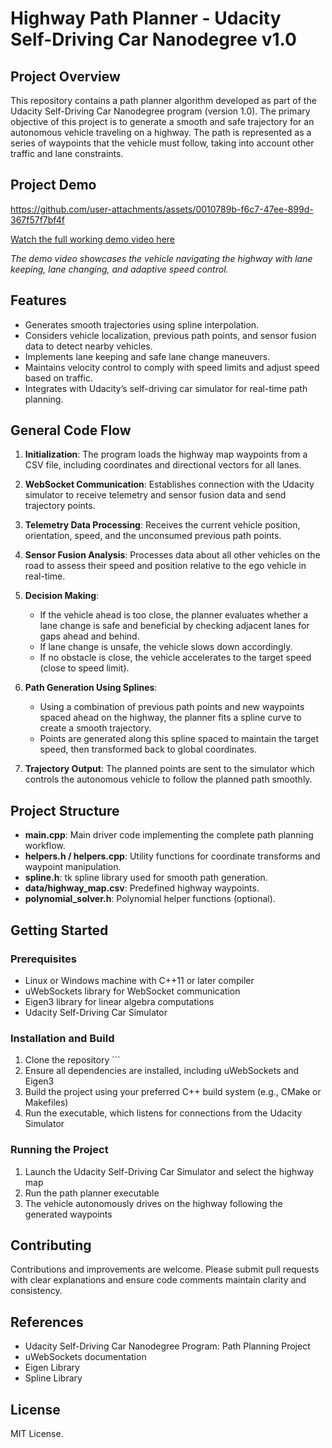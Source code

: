 # Highway Path Planner - Udacity Self-Driving Car Nanodegree v1.0

## Project Overview  
This repository contains a path planner algorithm developed as part of the Udacity Self-Driving Car Nanodegree program (version 1.0). The primary objective of this project is to generate a smooth and safe trajectory for an autonomous vehicle traveling on a highway. The path is represented as a series of waypoints that the vehicle must follow, taking into account other traffic and lane constraints.

## Project Demo  

https://github.com/user-attachments/assets/0010789b-f6c7-47ee-899d-367f57f7bf4f


[Watch the full working demo video here](https://drive.google.com/file/d/1B3jG_mBzdoHw_HwY-1dph1Qs24xOCvsB/view)  

*The demo video showcases the vehicle navigating the highway with lane keeping, lane changing, and adaptive speed control.*

## Features
- Generates smooth trajectories using spline interpolation.
- Considers vehicle localization, previous path points, and sensor fusion data to detect nearby vehicles.
- Implements lane keeping and safe lane change maneuvers.
- Maintains velocity control to comply with speed limits and adjust speed based on traffic.
- Integrates with Udacity’s self-driving car simulator for real-time path planning.

## General Code Flow

1. **Initialization**: The program loads the highway map waypoints from a CSV file, including coordinates and directional vectors for all lanes.

2. **WebSocket Communication**: Establishes connection with the Udacity simulator to receive telemetry and sensor fusion data and send trajectory points.

3. **Telemetry Data Processing**: Receives the current vehicle position, orientation, speed, and the unconsumed previous path points.

4. **Sensor Fusion Analysis**: Processes data about all other vehicles on the road to assess their speed and position relative to the ego vehicle in real-time.

5. **Decision Making**:  
   - If the vehicle ahead is too close, the planner evaluates whether a lane change is safe and beneficial by checking adjacent lanes for gaps ahead and behind.  
   - If lane change is unsafe, the vehicle slows down accordingly.  
   - If no obstacle is close, the vehicle accelerates to the target speed (close to speed limit).  

6. **Path Generation Using Splines**:  
   - Using a combination of previous path points and new waypoints spaced ahead on the highway, the planner fits a spline curve to create a smooth trajectory.  
   - Points are generated along this spline spaced to maintain the target speed, then transformed back to global coordinates.

7. **Trajectory Output**: The planned points are sent to the simulator which controls the autonomous vehicle to follow the planned path smoothly.

## Project Structure
- **main.cpp**: Main driver code implementing the complete path planning workflow.  
- **helpers.h / helpers.cpp**: Utility functions for coordinate transforms and waypoint manipulation.  
- **spline.h**: tk spline library used for smooth path generation.  
- **data/highway_map.csv**: Predefined highway waypoints.  
- **polynomial_solver.h**: Polynomial helper functions (optional).

## Getting Started

### Prerequisites  
- Linux or Windows machine with C++11 or later compiler  
- uWebSockets library for WebSocket communication  
- Eigen3 library for linear algebra computations  
- Udacity Self-Driving Car Simulator  

### Installation and Build  
1. Clone the repository  ```
2. Ensure all dependencies are installed, including uWebSockets and Eigen3  
3. Build the project using your preferred C++ build system (e.g., CMake or Makefiles)  
4. Run the executable, which listens for connections from the Udacity Simulator

### Running the Project  
1. Launch the Udacity Self-Driving Car Simulator and select the highway map  
2. Run the path planner executable  
3. The vehicle autonomously drives on the highway following the generated waypoints

## Contributing  
Contributions and improvements are welcome. Please submit pull requests with clear explanations and ensure code comments maintain clarity and consistency.

## References  
- Udacity Self-Driving Car Nanodegree Program: Path Planning Project  
- uWebSockets documentation  
- Eigen Library  
- Spline Library  

## License  
MIT License.
```
